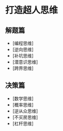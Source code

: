 # 打造超人思维

## 解题篇

* [编程思维]
* [逆向思维]
* [补坑思维]
* [潜意识思维]
* [跨界思维]

## 决策篇

* [数学思维]
* [概率思维]
* [逆从众思维]
* [不买房思维]
* [杠杆思维]
